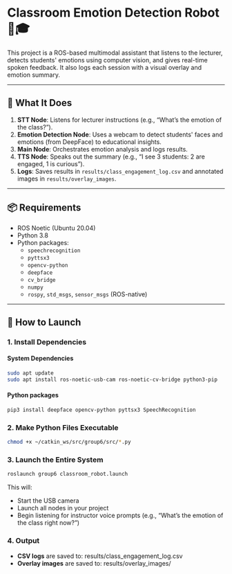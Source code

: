 # Classroom Emotion Detection Robot 🤖🎓

This project is a ROS-based multimodal assistant that listens to the lecturer, detects students' emotions using computer vision, and gives real-time spoken feedback. It also logs each session with a visual overlay and emotion summary.

---

## 🧠 What It Does

1. **STT Node**: Listens for lecturer instructions (e.g., “What’s the emotion of the class?”).
2. **Emotion Detection Node**: Uses a webcam to detect students' faces and emotions (from DeepFace) to educational insights.
3. **Main Node**: Orchestrates emotion analysis and logs results.
4. **TTS Node**: Speaks out the summary (e.g., “I see 3 students: 2 are engaged, 1 is curious”).
5. **Logs**: Saves results in `results/class_engagement_log.csv` and annotated images in `results/overlay_images`.

---

## 📦 Requirements

- ROS Noetic (Ubuntu 20.04)
- Python 3.8
- Python packages:
  - `speechrecognition`
  - `pyttsx3`
  - `opencv-python`
  - `deepface`
  - `cv_bridge`
  - `numpy`
  - `rospy`, `std_msgs`, `sensor_msgs` (ROS-native)

---

## 🚀 How to Launch

### 1. Install Dependencies

#### System Dependencies
```bash
sudo apt update
sudo apt install ros-noetic-usb-cam ros-noetic-cv-bridge python3-pip
```

#### Python packages
```bash
pip3 install deepface opencv-python pyttsx3 SpeechRecognition
```


### 2. Make Python Files Executable
```bash
chmod +x ~/catkin_ws/src/group6/src/*.py
```

### 3. Launch the Entire System
```bash
roslaunch group6 classroom_robot.launch
```

This will:
- Start the USB camera
- Launch all nodes in your project
- Begin listening for instructor voice prompts (e.g., “What’s the emotion of the class right now?”)

### 4. Output
- **CSV logs** are saved to: results/class_engagement_log.csv
- **Overlay images** are saved to: results/overlay_images/